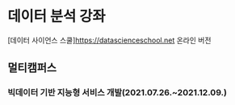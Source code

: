 # 데이터 분석 강좌
[데이터 사이언스 스쿨]https://datascienceschool.net 온라인 버전

## 멀티캠퍼스
### 빅데이터 기반 지능형 서비스 개발(2021.07.26.~2021.12.09.)
